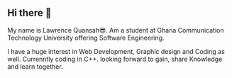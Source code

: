 ## Hi there 👋

My name is Lawrence Quansah😎. Am a student at Ghana Communication Technology University offering Software Engineering.

I have a huge interest in Web Development, Graphic design and Coding as well. Currenntly coding in C++. looking forward to gain, share Knowledge and learn together.
<!--
**Lawrenxo/Lawrenxo** is a ✨ _special_ ✨ repository because its `README.md` (this file) appears on your GitHub profile.

Here are some ideas to get you started:

- 🔭 I’m currently a Student
- 🌱 I’m currently learning : C++
- 👯 I’m looking to collaborate on : Any Web Developing 
- 🤔 I’m looking for help with : Learning Ethical Hacking
- 💬 Ask me about ...
- 📫 How to reach me: 0595331513
- 😄 Pronouns: ...
- ⚡ Fun fact: ...
-->
